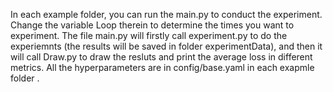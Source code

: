 In each example folder, you can run the main.py to conduct the experiment. Change the variable Loop therein to determine the times you want to experiment. The file main.py will firstly call experiment.py to do the experiemnts (the results will be saved in folder experimentData), and then it will call Draw.py to draw the resluts and print the average loss in different metrics.
All the hyperparameters are in config/base.yaml in each exapmle folder .